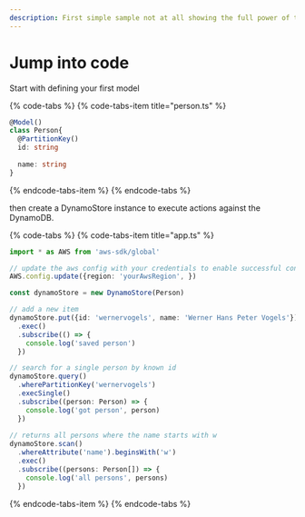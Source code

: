 ```yaml
---
description: First simple sample not at all showing the full power of the library
---
```


# Jump into code

Start with defining your first model

{% code-tabs %}
{% code-tabs-item title="person.ts" %}
```typescript
@Model()
class Person{
  @PartitionKey() 
  id: string
  
  name: string
}
```
{% endcode-tabs-item %}
{% endcode-tabs %}

then create a DynamoStore instance to execute actions against the DynamoDB.

{% code-tabs %}
{% code-tabs-item title="app.ts" %}
```typescript
import * as AWS from 'aws-sdk/global'

// update the aws config with your credentials to enable successful connection
AWS.config.update({region: 'yourAwsRegion', })

const dynamoStore = new DynamoStore(Person)

// add a new item
dynamoStore.put({id: 'wernervogels', name: 'Werner Hans Peter Vogels'})
  .exec()
  .subscribe(() => {
    console.log('saved person')
  })

// search for a single person by known id
dynamoStore.query()
  .wherePartitionKey('wernervogels')
  .execSingle()
  .subscribe((person: Person) => {
    console.log('got person', person)
  })
  
// returns all persons where the name starts with w
dynamoStore.scan()
  .whereAttribute('name').beginsWith('w')
  .exec()
  .subscribe((persons: Person[]) => {
    console.log('all persons', persons)
  })


```
{% endcode-tabs-item %}
{% endcode-tabs %}



